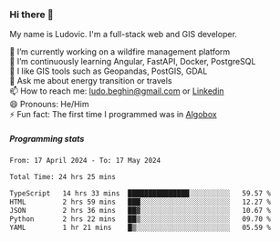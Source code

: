 ### Hi there 👋

My name is Ludovic. I'm a full-stack web and GIS developer.

 🔭 I’m currently working on a wildfire management platform<br/>
 🌱 I’m continuously learning Angular, FastAPI, Docker, PostgreSQL<br/>
 👯 I like GIS tools such as Geopandas, PostGIS, GDAL<br/>
 💬 Ask me about energy transition or travels<br/>
 📫 How to reach me: ludo.beghin@gmail.com or [Linkedin](https://www.linkedin.com/in/ludovic-beghin/)<br/>
 😄 Pronouns: He/Him<br/>
 ⚡ Fun fact: The first time I programmed was in [Algobox](https://fr.wikipedia.org/wiki/Algobox)<br/>

##### Programming stats
<!--START_SECTION:waka-->

```txt
From: 17 April 2024 - To: 17 May 2024

Total Time: 24 hrs 25 mins

TypeScript   14 hrs 33 mins  ███████████████░░░░░░░░░░   59.57 %
HTML         2 hrs 59 mins   ███░░░░░░░░░░░░░░░░░░░░░░   12.27 %
JSON         2 hrs 36 mins   ██▓░░░░░░░░░░░░░░░░░░░░░░   10.67 %
Python       2 hrs 22 mins   ██▒░░░░░░░░░░░░░░░░░░░░░░   09.70 %
YAML         1 hr 21 mins    █▒░░░░░░░░░░░░░░░░░░░░░░░   05.59 %
```

<!--END_SECTION:waka-->
